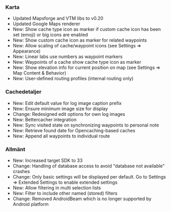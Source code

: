 ### Karta
- Updated Mapsforge and VTM libs to v0.20
- Updated Google Maps renderer
- New: Show cache type icon as marker if custom cache icon has been set (emoji) or big icons are enabled
- New: Show custom cache icon as marker for related waypoints
- New: Allow scaling of cache/waypoint icons (see Settings => Appearance)
- New: Linear labs use numbers as waypoint markers
- New: Waypoints of a cache show cache type icon as marker
- New: Show elevation info for current position on map (see Settings => Map Content & Behavior)
- New: User-defined routing profiles (internal routing only)

### Cachedetaljer
- New: Edit default value for log image caption prefix
- New: Ensure minimum image size for display
- Change: Redesigned edit options for own log images
- New: Bettercacher integration
- New: Sync visited state on synchronizing waypoints to personal note
- New: Retrieve found date for Opencaching-based caches
- New: Append all waypoints to individual route

### Allmänt
- New: Increased target SDK to 33
- Change: Handling of database access to avoid "database not available" crashes
- Change: Only basic settings will be displayed per default. Go to Settings => Extended Settings to enable extended settings
- New: Allow filtering in multi selection lists
- New: Filter to include other named (stored) filters
- Change: Removed AndroidBeam which is no longer supported by Android platform
